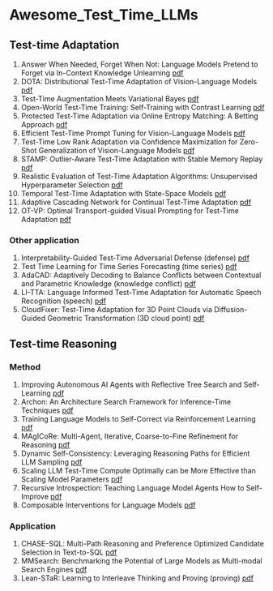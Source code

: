 # Awesome_Test_Time_LLMs

## Test-time Adaptation
1. Answer When Needed, Forget When Not: Language Models Pretend to Forget via In-Context Knowledge Unlearning [pdf](https://arxiv.org/pdf/2410.00382)
2. DOTA: Distributional Test-Time Adaptation of Vision-Language Models [pdf](https://arxiv.org/pdf/2409.19375)
3. Test-Time Augmentation Meets Variational Bayes [pdf](https://arxiv.org/pdf/2409.12587)
4. Open-World Test-Time Training: Self-Training with Contrast Learning [pdf](https://arxiv.org/pdf/2409.09591)
5. Protected Test-Time Adaptation via Online Entropy Matching: A Betting Approach [pdf](https://arxiv.org/pdf/2408.07511)
6. Efficient Test-Time Prompt Tuning for Vision-Language Models [pdf](https://arxiv.org/pdf/2408.05775)
7. Test-Time Low Rank Adaptation via Confidence Maximization for Zero-Shot Generalization of Vision-Language Models [pdf](https://arxiv.org/pdf/2407.15913)
8. STAMP: Outlier-Aware Test-Time Adaptation with Stable Memory Replay [pdf](https://arxiv.org/pdf/2407.15773)
9. Realistic Evaluation of Test-Time Adaptation Algorithms: Unsupervised Hyperparameter Selection [pdf](https://arxiv.org/pdf/2407.14231)
10. Temporal Test-Time Adaptation with State-Space Models [pdf](https://arxiv.org/pdf/2407.12492)
11. Adaptive Cascading Network for Continual Test-Time Adaptation [pdf](https://arxiv.org/pdf/2407.12240)
12. OT-VP: Optimal Transport-guided Visual Prompting for Test-Time Adaptation [pdf](https://arxiv.org/pdf/2407.09498)

### Other application
1. Interpretability-Guided Test-Time Adversarial Defense (defense) [pdf](https://arxiv.org/pdf/2409.15190)
2. Test Time Learning for Time Series Forecasting (time series) [pdf](https://arxiv.org/pdf/2409.14012)
3. AdaCAD: Adaptively Decoding to Balance Conflicts between Contextual and Parametric Knowledge (knowledge conflict) [pdf](https://arxiv.org/pdf/2409.07394)
4. LI-TTA: Language Informed Test-Time Adaptation for Automatic Speech Recognition (speech) [pdf](https://arxiv.org/pdf/2408.05769)
5. CloudFixer: Test-Time Adaptation for 3D Point Clouds via Diffusion-Guided Geometric Transformation (3D cloud point) [pdf](https://arxiv.org/pdf/2407.16193)

## Test-time Reasoning
### Method
1. Improving Autonomous AI Agents with Reflective Tree Search and Self-Learning [pdf](https://arxiv.org/pdf/2410.02052)
2. Archon: An Architecture Search Framework for Inference-Time Techniques [pdf](https://arxiv.org/pdf/2409.15254)
3. Training Language Models to Self-Correct via Reinforcement Learning [pdf](https://arxiv.org/pdf/2409.12917)
4. MAgICoRe: Multi-Agent, Iterative, Coarse-to-Fine Refinement for Reasoning [pdf](https://arxiv.org/pdf/2409.12147)
5. Dynamic Self-Consistency: Leveraging Reasoning Paths for Efficient LLM Sampling [pdf](https://arxiv.org/pdf/2408.17017)
6. Scaling LLM Test-Time Compute Optimally can be More Effective than Scaling Model Parameters [pdf](https://arxiv.org/pdf/2408.03314)
7. Recursive Introspection: Teaching Language Model Agents How to Self-Improve [pdf](https://arxiv.org/pdf/2407.18219)
8. Composable Interventions for Language Models [pdf](https://arxiv.org/pdf/2407.06483)


### Application
1. CHASE-SQL: Multi-Path Reasoning and Preference Optimized Candidate Selection in Text-to-SQL [pdf](https://arxiv.org/pdf/2410.01943)
2. MMSearch: Benchmarking the Potential of Large Models as Multi-modal Search Engines [pdf](https://arxiv.org/pdf/2409.12959)
3. Lean-STaR: Learning to Interleave Thinking and Proving (proving) [pdf](https://arxiv.org/pdf/2407.10040)

